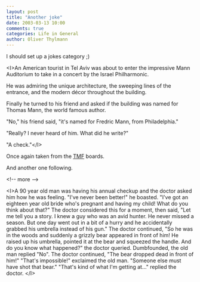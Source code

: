 ```yaml
---
layout: post
title: "Another joke"
date: 2003-03-13 10:00
comments: true
categories: Life in General
author: Oliver Thylmann
---
```



I should set up a jokes category ;)

&lt;I&gt;An American tourist in Tel Aviv was about to enter the impressive Mann Auditorium to take in a concert by the Israel Philharmonic. 

He was admiring the unique architecture, the sweeping lines of the entrance, and the modern décor throughout the building. 

Finally he turned to his friend and asked if the building was named for Thomas Mann, the world famous author. 

&quot;No,&quot; his friend said, &quot;it's named for Fredric Mann, from Philadelphia.&quot; 

&quot;Really? I never heard of him. What did he write?&quot;

&quot;A check.&quot;&lt;/I&gt;

Once again taken from the [TMF](http://www.fool.com/) boards.

And another one following.


&lt;!-- more --&gt;


&lt;I&gt;A 90 year old man was having his annual checkup and the doctor asked him how he was feeling. 
&quot;I've never been better!&quot; he boasted. &quot;I've got an eighteen year old bride who's pregnant and having my child! What do you think about that?&quot; 
The doctor considered this for a moment, then said, &quot;Let me tell you a story. I knew a guy who was an avid hunter. He never missed a season. But one day went out in a bit of a hurry and he accidentally grabbed his umbrella instead of his gun.&quot; 
The doctor continued, &quot;So he was in the woods and suddenly a grizzly bear appeared in front of him! He raised up his umbrella, pointed it at the bear and squeezed the handle. And do you know what happened?&quot; the doctor queried. 
Dumbfounded, the old man replied &quot;No&quot;. 
The doctor continued, &quot;The bear dropped dead in front of him!&quot; 
&quot;That's impossible!&quot; exclaimed the old man. &quot;Someone else must have shot that bear.&quot; 
&quot;That's kind of what I'm getting at...&quot; replied the doctor. &lt;/I&gt;


